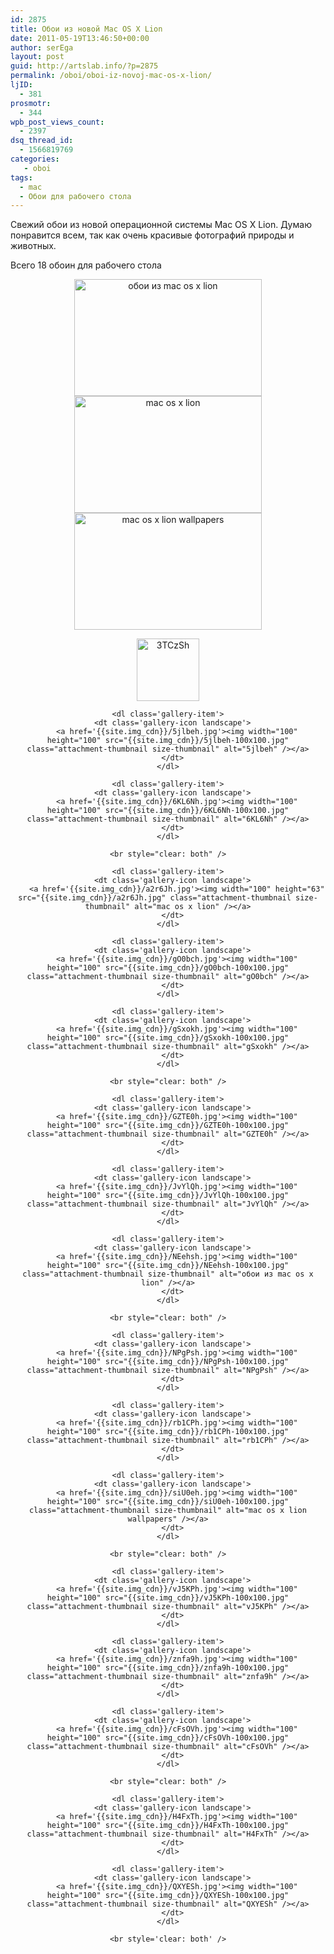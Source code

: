 ```yaml
---
id: 2875
title: Обои из новой Mac OS X Lion
date: 2011-05-19T13:46:50+00:00
author: serEga
layout: post
guid: http://artslab.info/?p=2875
permalink: /oboi/oboi-iz-novoj-mac-os-x-lion/
ljID:
  - 381
prosmotr:
  - 344
wpb_post_views_count:
  - 2397
dsq_thread_id:
  - 1566819769
categories:
   - oboi
tags:
  - mac
  - Обои для рабочего стола
---
```

Свежий обои из новой операционной системы Mac OS X Lion. Думаю понравится всем, так как очень красивые фотографий природы и животных.

Всего 18 обоин для рабочего стола

<center>
  <a href="{{site.img_cdn}}/NEehsh.jpg"><img src="{{site.img_cdn}}/NEehsh-300x187.jpg" alt="обои из mac os x lion" title="NEehsh" width="300" height="187" class="alignnone size-medium wp-image-2886" srcset="{{site.img_cdn}}/NEehsh-300x187.jpg 300w, {{site.img_cdn}}/NEehsh.jpg 1024w" sizes="(max-width: 300px) 100vw, 300px" /></a>
</center>





<center>
  <a href="{{site.img_cdn}}/a2r6Jh.jpg"><img src="{{site.img_cdn}}/a2r6Jh-300x187.jpg" alt="mac os x lion" title="a2r6Jh" width="300" height="187" class="alignnone size-medium wp-image-2879" /></a>
</center>





<center>
  <a href="{{site.img_cdn}}/siU0eh.jpg"><img src="{{site.img_cdn}}/siU0eh-300x187.jpg" alt="mac os x lion wallpapers" title="siU0eh" width="300" height="187" class="alignnone size-medium wp-image-2890" srcset="{{site.img_cdn}}/siU0eh-300x187.jpg 300w, {{site.img_cdn}}/siU0eh.jpg 1024w" sizes="(max-width: 300px) 100vw, 300px" /></a>
</center>

<!--more-->





<center>
  <div id='gallery-6' class='gallery galleryid-2875 gallery-columns-3 gallery-size-thumbnail'>
    <dl class='gallery-item'>
      <dt class='gallery-icon landscape'>
        <a href='{{site.img_cdn}}/3TCzSh.jpg'><img width="100" height="100" src="{{site.img_cdn}}/3TCzSh-100x100.jpg" class="attachment-thumbnail size-thumbnail" alt="3TCzSh" /></a>
      </dt>
    </dl>

    <dl class='gallery-item'>
      <dt class='gallery-icon landscape'>
        <a href='{{site.img_cdn}}/5jlbeh.jpg'><img width="100" height="100" src="{{site.img_cdn}}/5jlbeh-100x100.jpg" class="attachment-thumbnail size-thumbnail" alt="5jlbeh" /></a>
      </dt>
    </dl>

    <dl class='gallery-item'>
      <dt class='gallery-icon landscape'>
        <a href='{{site.img_cdn}}/6KL6Nh.jpg'><img width="100" height="100" src="{{site.img_cdn}}/6KL6Nh-100x100.jpg" class="attachment-thumbnail size-thumbnail" alt="6KL6Nh" /></a>
      </dt>
    </dl>

    <br style="clear: both" />

    <dl class='gallery-item'>
      <dt class='gallery-icon landscape'>
        <a href='{{site.img_cdn}}/a2r6Jh.jpg'><img width="100" height="63" src="{{site.img_cdn}}/a2r6Jh.jpg" class="attachment-thumbnail size-thumbnail" alt="mac os x lion" /></a>
      </dt>
    </dl>

    <dl class='gallery-item'>
      <dt class='gallery-icon landscape'>
        <a href='{{site.img_cdn}}/gO0bch.jpg'><img width="100" height="100" src="{{site.img_cdn}}/gO0bch-100x100.jpg" class="attachment-thumbnail size-thumbnail" alt="gO0bch" /></a>
      </dt>
    </dl>

    <dl class='gallery-item'>
      <dt class='gallery-icon landscape'>
        <a href='{{site.img_cdn}}/gSxokh.jpg'><img width="100" height="100" src="{{site.img_cdn}}/gSxokh-100x100.jpg" class="attachment-thumbnail size-thumbnail" alt="gSxokh" /></a>
      </dt>
    </dl>

    <br style="clear: both" />

    <dl class='gallery-item'>
      <dt class='gallery-icon landscape'>
        <a href='{{site.img_cdn}}/GZTE0h.jpg'><img width="100" height="100" src="{{site.img_cdn}}/GZTE0h-100x100.jpg" class="attachment-thumbnail size-thumbnail" alt="GZTE0h" /></a>
      </dt>
    </dl>

    <dl class='gallery-item'>
      <dt class='gallery-icon landscape'>
        <a href='{{site.img_cdn}}/JvYlQh.jpg'><img width="100" height="100" src="{{site.img_cdn}}/JvYlQh-100x100.jpg" class="attachment-thumbnail size-thumbnail" alt="JvYlQh" /></a>
      </dt>
    </dl>

    <dl class='gallery-item'>
      <dt class='gallery-icon landscape'>
        <a href='{{site.img_cdn}}/NEehsh.jpg'><img width="100" height="100" src="{{site.img_cdn}}/NEehsh-100x100.jpg" class="attachment-thumbnail size-thumbnail" alt="обои из mac os x lion" /></a>
      </dt>
    </dl>

    <br style="clear: both" />

    <dl class='gallery-item'>
      <dt class='gallery-icon landscape'>
        <a href='{{site.img_cdn}}/NPgPsh.jpg'><img width="100" height="100" src="{{site.img_cdn}}/NPgPsh-100x100.jpg" class="attachment-thumbnail size-thumbnail" alt="NPgPsh" /></a>
      </dt>
    </dl>

    <dl class='gallery-item'>
      <dt class='gallery-icon landscape'>
        <a href='{{site.img_cdn}}/rb1CPh.jpg'><img width="100" height="100" src="{{site.img_cdn}}/rb1CPh-100x100.jpg" class="attachment-thumbnail size-thumbnail" alt="rb1CPh" /></a>
      </dt>
    </dl>

    <dl class='gallery-item'>
      <dt class='gallery-icon landscape'>
        <a href='{{site.img_cdn}}/siU0eh.jpg'><img width="100" height="100" src="{{site.img_cdn}}/siU0eh-100x100.jpg" class="attachment-thumbnail size-thumbnail" alt="mac os x lion wallpapers" /></a>
      </dt>
    </dl>

    <br style="clear: both" />

    <dl class='gallery-item'>
      <dt class='gallery-icon landscape'>
        <a href='{{site.img_cdn}}/vJ5KPh.jpg'><img width="100" height="100" src="{{site.img_cdn}}/vJ5KPh-100x100.jpg" class="attachment-thumbnail size-thumbnail" alt="vJ5KPh" /></a>
      </dt>
    </dl>

    <dl class='gallery-item'>
      <dt class='gallery-icon landscape'>
        <a href='{{site.img_cdn}}/znfa9h.jpg'><img width="100" height="100" src="{{site.img_cdn}}/znfa9h-100x100.jpg" class="attachment-thumbnail size-thumbnail" alt="znfa9h" /></a>
      </dt>
    </dl>

    <dl class='gallery-item'>
      <dt class='gallery-icon landscape'>
        <a href='{{site.img_cdn}}/cFsOVh.jpg'><img width="100" height="100" src="{{site.img_cdn}}/cFsOVh-100x100.jpg" class="attachment-thumbnail size-thumbnail" alt="cFsOVh" /></a>
      </dt>
    </dl>

    <br style="clear: both" />

    <dl class='gallery-item'>
      <dt class='gallery-icon landscape'>
        <a href='{{site.img_cdn}}/H4FxTh.jpg'><img width="100" height="100" src="{{site.img_cdn}}/H4FxTh-100x100.jpg" class="attachment-thumbnail size-thumbnail" alt="H4FxTh" /></a>
      </dt>
    </dl>

    <dl class='gallery-item'>
      <dt class='gallery-icon landscape'>
        <a href='{{site.img_cdn}}/QXYESh.jpg'><img width="100" height="100" src="{{site.img_cdn}}/QXYESh-100x100.jpg" class="attachment-thumbnail size-thumbnail" alt="QXYESh" /></a>
      </dt>
    </dl>

    <br style='clear: both' />
  </div>
</center>